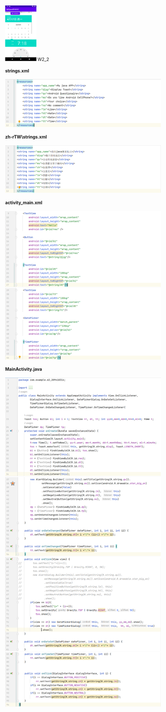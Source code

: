 <img src="./img/appUI.png" width=20% /> W2_2

#### strings.xml 
![](./img/strings.png)

#### zh-rTW\strings.xml
![](./img/TW.png)

#### activity_main.xml
![](./img/activity1.png)
![](./img/activity2.png)

#### MainActivity.java
![](./img/main1.png)
![](./img/main2.png)
![](./img/main3.png)
![](./img/main4.png)


